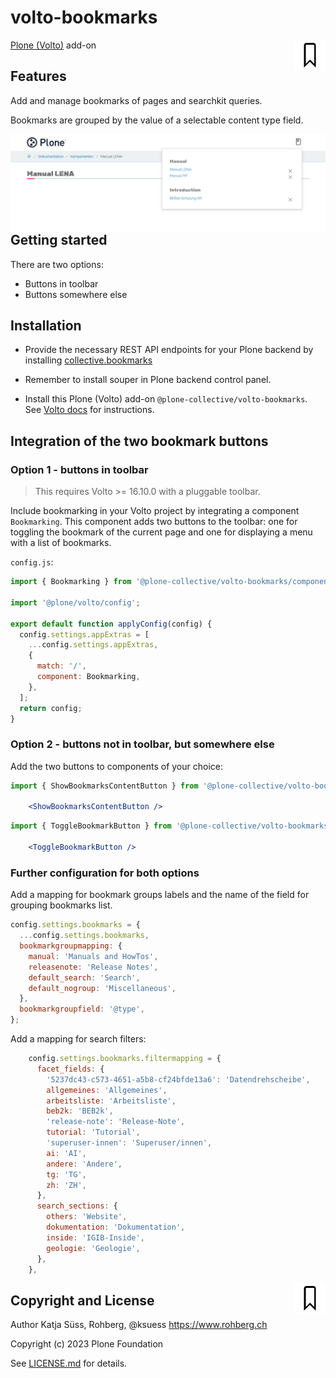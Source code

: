 # volto-bookmarks

<img align="right" width="50" alt="volto-bookmarks" src="./packages/volto-bookmarks/src/icons/bookmark.svg" />


[Plone (Volto)](https://github.com/plone/volto) add-on

## Features

Add and manage bookmarks of pages and searchkit queries.

Bookmarks are grouped by the value of a selectable content type field.


<img align="right" alt="volto-bookmarks" src="./packages/volto-bookmarks/src/readmeillustration/bookmarks_somewhereelse.png" />

## Getting started

There are two options:

- Buttons in toolbar
- Buttons somewhere else

## Installation

- Provide the necessary REST API endpoints for your Plone backend by installing [collective.bookmarks](https://github.com/collective/collective.bookmarks.git) 

- Remember to install souper in Plone backend control panel.

- Install this Plone (Volto) add-on `@plone-collective/volto-bookmarks`. See [Volto docs](https://6.docs.plone.org/volto/addons/index.html#configuring-a-volto-project-to-use-an-add-on) for instructions.


## Integration of the two bookmark buttons

### Option 1 - buttons in toolbar

> This requires Volto >= 16.10.0 with a pluggable toolbar.

Include bookmarking in your Volto project by integrating a component `Bookmarking`.
This component adds two buttons to the toolbar: one for toggling the bookmark of the current page and one for displaying a menu with a list of bookmarks.

`config.js`:

```js
import { Bookmarking } from '@plone-collective/volto-bookmarks/components';

import '@plone/volto/config';

export default function applyConfig(config) {
  config.settings.appExtras = [
    ...config.settings.appExtras,
    {
      match: '/',
      component: Bookmarking,
    },
  ];
  return config;
}
```


### Option 2 - buttons not in toolbar, but somewhere else

Add the two buttons to components of your choice:

```jsx
import { ShowBookmarksContentButton } from '@plone-collective/volto-bookmarks/components';

    <ShowBookmarksContentButton />

```

```jsx
import { ToggleBookmarkButton } from '@plone-collective/volto-bookmarks/components';

    <ToggleBookmarkButton />

```


### Further configuration for both options

Add a mapping for bookmark groups labels and the name of the field for grouping bookmarks list.

```js
config.settings.bookmarks = {
  ...config.settings.bookmarks,
  bookmarkgroupmapping: {
    manual: 'Manuals and HowTos',
    releasenote: 'Release Notes',
    default_search: 'Search',
    default_nogroup: 'Miscellaneous',
  },
  bookmarkgroupfield: '@type',
};
```

Add a mapping for search filters:

```js
    config.settings.bookmarks.filtermapping = {
      facet_fields: {
        '5237dc43-c573-4651-a5b8-cf24bfde13a6': 'Datendrehscheibe',
        allgemeines: 'Allgemeines',
        arbeitsliste: 'Arbeitsliste',
        beb2k: 'BEB2k',
        'release-note': 'Release-Note',
        tutorial: 'Tutorial',
        'superuser-innen': 'Superuser/innen',
        ai: 'AI',
        andere: 'Andere',
        tg: 'TG',
        zh: 'ZH',
      },
      search_sections: {
        others: 'Website',
        dokumentation: 'Dokumentation',
        inside: 'IGIB-Inside',
        geologie: 'Geologie',
      },
    },
```

<img align="right" width="50" alt="volto-bookmarks" src="./packages/volto-bookmarks/src/icons/bookmark.svg" />


## Copyright and License

Author Katja Süss, Rohberg, @ksuess
https://www.rohberg.ch

Copyright (c) 2023 Plone Foundation

See [LICENSE.md](https://github.com/collective/volto-bookmarks/blob/master/LICENSE.md) for details.
